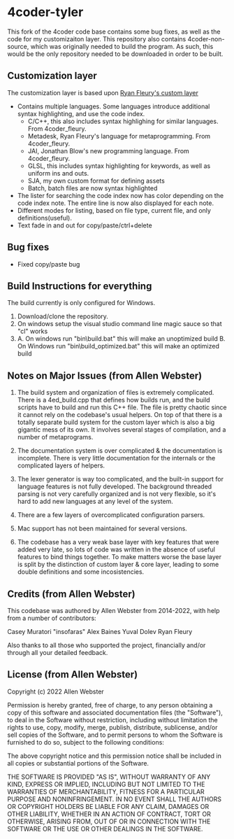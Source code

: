 # 4coder-tyler

This fork of the 4coder code base contains some bug fixes, as well as the code for my customizaiton layer. 
This repository also contains 4coder-non-source, which was originally needed to build the program. 
As such, this would be the only repository needed to be downloaded in order to be built.

## Customization layer
The customization layer is based upon [Ryan Fleury's custom layer](https://github.com/Dion-Systems/4coder_fleury)

- Contains multiple languages. Some languages introduce additional syntax highlighting, and use the code index.
    - C/C++, this also includes syntax highlighing for similar languages. From 4coder_fleury.
    - Metadesk, Ryan Fleury's language for metaprogramming. From 4coder_fleury.
    - JAI, Jonathan Blow's new programming language. From 4coder_fleury.
    - GLSL, this includes syntax highlighting for keywords, as well as uniform ins and outs.
    - SJA, my own custom format for defining assets
    - Batch, batch files are now syntax highlighted
- The lister for searching the code index now has color depending on the code index note. The entire line is now also displayed for each note.
- Different modes for listing, based on file type, current file, and only definitions(useful).
- Text fade in and out for copy/paste/ctrl+delete

## Bug fixes
- Fixed copy/paste bug

## Build Instructions for everything
The build currently is only configured for Windows.

1. Download/clone the repository.
2. On windows setup the visual studio command line magic sauce so that "cl" works
3. 
   A. On windows run "bin\build.bat" this will make an unoptimized build
   B. On Windows run "bin\build_optimized.bat" this will make an optimized build

## Notes on Major Issues (from Allen Webster)

1. The build system and organization of files is extremely complicated. There is a 4ed_build.cpp that defines how builds run, and the build scripts have to build and run this C++ file. The file is pretty chaotic since it cannot rely on the codebase's usual helpers. On top of that there is a totally separate build system for the custom layer which is also a big gigantic mess of its own. It involves several stages of compilation, and a number of metaprograms.

2. The documentation system is over complicated & the documentation is incomplete. There is very little documentation for the internals or the complicated layers of helpers.

3. The lexer generator is way too complicated, and the built-in support for language features is not fully developed. The background threaded parsing is not very carefully organized and is not very flexible, so it's hard to add new languages at any level of the system.

4. There are a few layers of overcomplicated configuration parsers.

5. Mac support has not been maintained for several versions.

6. The codebase has a very weak base layer with key features that were added very late, so lots of code was written in the absence of useful features to bind things together. To make matters worse the base layer is split by the distinction of custom layer & core layer, leading to some double definitions and some incosistencies.

## Credits (from Allen Webster)
This codebase was authored by Allen Webster from 2014-2022, with help from a number of contributors:

Casey Muratori
"insofaras" Alex Baines
Yuval Dolev
Ryan Fleury

Also thanks to all those who supported the project, financially and/or through all your detailed feedback.

## License (from Allen Webster)

Copyright (c) 2022 Allen Webster

Permission is hereby granted, free of charge, to any person obtaining a copy
of this software and associated documentation files (the "Software"), to deal
in the Software without restriction, including without limitation the rights
to use, copy, modify, merge, publish, distribute, sublicense, and/or sell
copies of the Software, and to permit persons to whom the Software is
furnished to do so, subject to the following conditions:

The above copyright notice and this permission notice shall be included in all
copies or substantial portions of the Software.

THE SOFTWARE IS PROVIDED "AS IS", WITHOUT WARRANTY OF ANY KIND, EXPRESS OR
IMPLIED, INCLUDING BUT NOT LIMITED TO THE WARRANTIES OF MERCHANTABILITY,
FITNESS FOR A PARTICULAR PURPOSE AND NONINFRINGEMENT. IN NO EVENT SHALL THE
AUTHORS OR COPYRIGHT HOLDERS BE LIABLE FOR ANY CLAIM, DAMAGES OR OTHER
LIABILITY, WHETHER IN AN ACTION OF CONTRACT, TORT OR OTHERWISE, ARISING FROM,
OUT OF OR IN CONNECTION WITH THE SOFTWARE OR THE USE OR OTHER DEALINGS IN THE
SOFTWARE.


